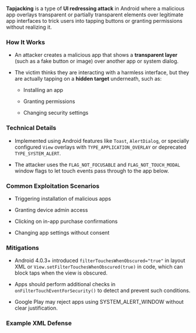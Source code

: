 **Tapjacking** is a type of **UI redressing attack** in Android where a malicious app overlays transparent or partially transparent elements over legitimate app interfaces to trick users into tapping buttons or granting permissions without realizing it.

### How It Works

- An attacker creates a malicious app that shows a **transparent layer** (such as a fake button or image) over another app or system dialog.
    
- The victim thinks they are interacting with a harmless interface, but they are actually tapping on a **hidden target** underneath, such as:
    
    - Installing an app
        
    - Granting permissions
        
    - Changing security settings
        

### Technical Details

- Implemented using Android features like `Toast`, `AlertDialog`, or specially configured `View` overlays with `TYPE_APPLICATION_OVERLAY` or deprecated `TYPE_SYSTEM_ALERT`.
    
- The attacker uses the `FLAG_NOT_FOCUSABLE` and `FLAG_NOT_TOUCH_MODAL` window flags to let touch events pass through to the app below.
    

### Common Exploitation Scenarios

- Triggering installation of malicious apps
    
- Granting device admin access
    
- Clicking on in-app purchase confirmations
    
- Changing app settings without consent
    

### Mitigations

- Android 4.0.3+ introduced `filterTouchesWhenObscured="true"` in layout XML or `View.setFilterTouchesWhenObscured(true)` in code, which can block taps when the view is obscured.
    
- Apps should perform additional checks in `onFilterTouchEventForSecurity()` to detect and prevent such conditions.
    
- Google Play may reject apps using SYSTEM_ALERT_WINDOW without clear justification.
    

### Example XML Defense